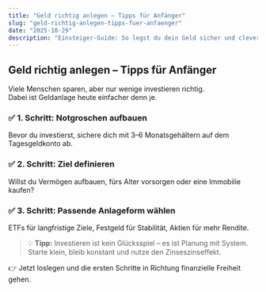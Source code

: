 ```yaml
---
title: "Geld richtig anlegen – Tipps für Anfänger"
slug: "geld-richtig-anlegen-tipps-fuer-anfaenger"
date: "2025-10-29"
description: "Einsteiger-Guide: So legst du dein Geld sicher und clever an – Schritt für Schritt erklärt."
---
```


## Geld richtig anlegen – Tipps für Anfänger

Viele Menschen sparen, aber nur wenige investieren richtig.  
Dabei ist Geldanlage heute einfacher denn je.

### ✅ 1. Schritt: Notgroschen aufbauen
Bevor du investierst, sichere dich mit 3–6 Monatsgehältern auf dem Tagesgeldkonto ab.

### ✅ 2. Schritt: Ziel definieren
Willst du Vermögen aufbauen, fürs Alter vorsorgen oder eine Immobilie kaufen?

### ✅ 3. Schritt: Passende Anlageform wählen
ETFs für langfristige Ziele, Festgeld für Stabilität, Aktien für mehr Rendite.

> 💡 **Tipp:** Investieren ist kein Glücksspiel – es ist Planung mit System.  
> Starte klein, bleib konstant und nutze den Zinseszinseffekt.

👉 Jetzt loslegen und die ersten Schritte in Richtung finanzielle Freiheit gehen.
